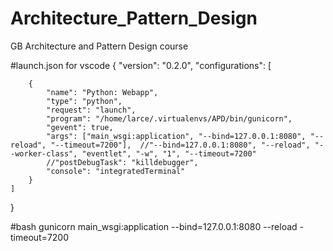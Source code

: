 # Architecture_Pattern_Design
GB Architecture and Pattern Design course

#launch.json for vscode
{
    "version": "0.2.0",
    "configurations": [

        {
            "name": "Python: Webapp",
            "type": "python",
            "request": "launch",
            "program": "/home/larce/.virtualenvs/APD/bin/gunicorn",
            "gevent": true,
            "args": ["main_wsgi:application", "--bind=127.0.0.1:8080", "--reload", "--timeout=7200"],  //"--bind=127.0.0.1:8080", "--reload", "--worker-class", "eventlet", "-w", "1", "--timeout=7200"
            //"postDebugTask": "killdebugger",
            "console": "integratedTerminal"
        }
    ]
}

#bash
gunicorn main_wsgi:application --bind=127.0.0.1:8080 --reload -timeout=7200
